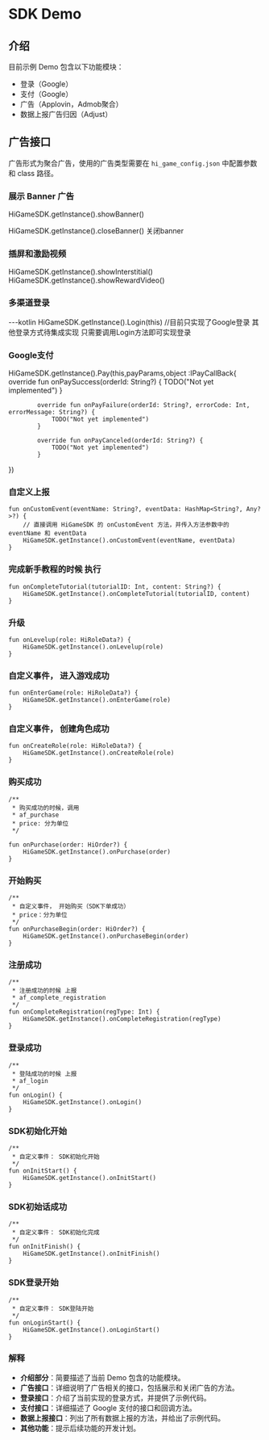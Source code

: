 # SDK Demo

## 介绍

目前示例 Demo 包含以下功能模块：

- 登录（Google）
- 支付（Google）
- 广告（Applovin，Admob聚合）
- 数据上报广告归因（Adjust）

## 广告接口

广告形式为聚合广告，使用的广告类型需要在 `hi_game_config.json` 中配置参数和 class 路径。

### 展示 Banner 广告

HiGameSDK.getInstance().showBanner()

HiGameSDK.getInstance().closeBanner()  关闭banner
### 插屏和激励视频

HiGameSDK.getInstance().showInterstitial()
HiGameSDK.getInstance().showRewardVideo()

### 多渠道登录
---kotlin
 HiGameSDK.getInstance().Login(this)  //目前只实现了Google登录  其他登录方式待集成实现  只需要调用Login方法即可实现登录
### Google支付
 HiGameSDK.getInstance().Pay(this,payParams,object :IPayCallBack{
            override fun onPaySuccess(orderId: String?) {
                TODO("Not yet implemented")
            }

            override fun onPayFailure(orderId: String?, errorCode: Int, errorMessage: String?) {
                TODO("Not yet implemented")
            }

            override fun onPayCanceled(orderId: String?) {
                TODO("Not yet implemented")
            }

 })
### 自定义上报
    fun onCustomEvent(eventName: String?, eventData: HashMap<String?, Any?>?) {
        // 直接调用 HiGameSDK 的 onCustomEvent 方法，并传入方法参数中的 eventName 和 eventData
        HiGameSDK.getInstance().onCustomEvent(eventName, eventData)
    }
### 完成新手教程的时候 执行
    fun onCompleteTutorial(tutorialID: Int, content: String?) {
        HiGameSDK.getInstance().onCompleteTutorial(tutorialID, content)
    }
### 升级
    fun onLevelup(role: HiRoleData?) {
        HiGameSDK.getInstance().onLevelup(role)
    }
### 自定义事件， 进入游戏成功
    fun onEnterGame(role: HiRoleData?) {
        HiGameSDK.getInstance().onEnterGame(role)
    }
###  自定义事件， 创建角色成功
    fun onCreateRole(role: HiRoleData?) {
        HiGameSDK.getInstance().onCreateRole(role)
    }
 ### 购买成功    
    /**
     * 购买成功的时候，调用
     * af_purchase
     * price: 分为单位
     */

    fun onPurchase(order: HiOrder?) {
        HiGameSDK.getInstance().onPurchase(order)
    }
 ### 开始购买
    /**
     * 自定义事件， 开始购买（SDK下单成功）
     * price：分为单位
     */
    fun onPurchaseBegin(order: HiOrder?) {
        HiGameSDK.getInstance().onPurchaseBegin(order)
    }
 ### 注册成功
    /**
     * 注册成功的时候 上报
     * af_complete_registration
     */
    fun onCompleteRegistration(regType: Int) {
        HiGameSDK.getInstance().onCompleteRegistration(regType)
    }
### 登录成功
    /**
     * 登陆成功的时候 上报
     * af_login
     */
    fun onLogin() {
        HiGameSDK.getInstance().onLogin()
    }
 ### SDK初始化开始
    /**
     * 自定义事件： SDK初始化开始
     */
    fun onInitStart() {
        HiGameSDK.getInstance().onInitStart()
    }
 ### SDK初始话成功
    /**
     * 自定义事件： SDK初始化完成
     */
    fun onInitFinish() {
        HiGameSDK.getInstance().onInitFinish()
    }
 ### SDK登录开始
    /**
     * 自定义事件： SDK登陆开始
     */
    fun onLoginStart() {
        HiGameSDK.getInstance().onLoginStart()
    }


### 解释

- **介绍部分**：简要描述了当前 Demo 包含的功能模块。
- **广告接口**：详细说明了广告相关的接口，包括展示和关闭广告的方法。
- **登录接口**：介绍了当前实现的登录方式，并提供了示例代码。
- **支付接口**：详细描述了 Google 支付的接口和回调方法。
- **数据上报接口**：列出了所有数据上报的方法，并给出了示例代码。
- **其他功能**：提示后续功能的开发计划。

